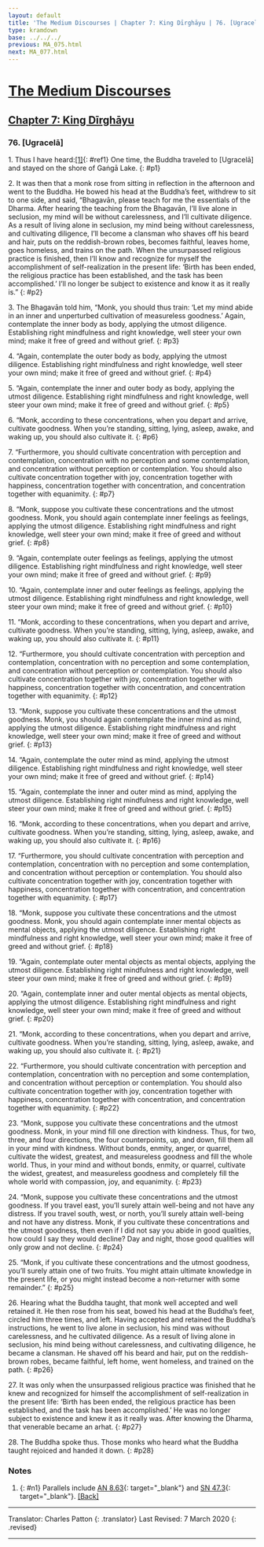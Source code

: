 ```yaml
---
layout: default
title: 'The Medium Discourses | Chapter 7: King Dīrghāyu | 76. [Ugracelā]'
type: kramdown
base: ../../../
previous: MA_075.html
next: MA_077.html
---
```


# [The Medium Discourses](../../index.html)
## [Chapter 7: King Dīrghāyu](index.html)
### 76. [Ugracelā]

1\. Thus I have heard:[\[1\]](#n1){: #ref1} One time, the Buddha traveled to [Ugracelā] and stayed on the shore of Gaṅgā Lake.
{: #p1}

2\. It was then that a monk rose from sitting in reflection in the afternoon and went to the Buddha. He bowed his head at the Buddha’s feet, withdrew to sit to one side, and said, “Bhagavān, please teach for me the essentials of the Dharma. After hearing the teaching from the Bhagavān, I’ll live alone in seclusion, my mind will be without carelessness, and I’ll cultivate diligence. As a result of living alone in seclusion, my mind being without carelessness, and cultivating diligence, I’ll become a clansman who shaves off his beard and hair, puts on the reddish-brown robes, becomes faithful, leaves home, goes homeless, and trains on the path. When the unsurpassed religious practice is finished, then I’ll know and recognize for myself the accomplishment of self-realization in the present life: ‘Birth has been ended, the religious practice has been established, and the task has been accomplished.’ I’ll no longer be subject to existence and know it as it really is.”
{: #p2}

3\. The Bhagavān told him, “Monk, you should thus train: ‘Let my mind abide in an inner and unperturbed cultivation of measureless goodness.’ Again, contemplate the inner body as body, applying the utmost diligence. Establishing right mindfulness and right knowledge, well steer your own mind; make it free of greed and without grief.
{: #p3}

4\. “Again, contemplate the outer body as body, applying the utmost diligence. Establishing right mindfulness and right knowledge, well steer your own mind; make it free of greed and without grief.
{: #p4}

5\. “Again, contemplate the inner and outer body as body, applying the utmost diligence. Establishing right mindfulness and right knowledge, well steer your own mind; make it free of greed and without grief.
{: #p5}

6\. “Monk, according to these concentrations, when you depart and arrive, cultivate goodness. When you’re standing, sitting, lying, asleep, awake, and waking up, you should also cultivate it.
{: #p6}

7\. “Furthermore, you should cultivate concentration with perception and contemplation, concentration with no perception and some contemplation, and concentration without perception or contemplation. You should also cultivate concentration together with joy, concentration together with happiness, concentration together with concentration, and concentration together with equanimity.
{: #p7}

8\. “Monk, suppose you cultivate these concentrations and the utmost goodness. Monk, you should again contemplate inner feelings as feelings, applying the utmost diligence. Establishing right mindfulness and right knowledge, well steer your own mind; make it free of greed and without grief.
{: #p8}

9\. “Again, contemplate outer feelings as feelings, applying the utmost diligence. Establishing right mindfulness and right knowledge, well steer your own mind; make it free of greed and without grief.
{: #p9}

10\. “Again, contemplate inner and outer feelings as feelings, applying the utmost diligence. Establishing right mindfulness and right knowledge, well steer your own mind; make it free of greed and without grief.
{: #p10}

11\. “Monk, according to these concentrations, when you depart and arrive, cultivate goodness. When you’re standing, sitting, lying, asleep, awake, and waking up, you should also cultivate it.
{: #p11}

12\. “Furthermore, you should cultivate concentration with perception and contemplation, concentration with no perception and some contemplation, and concentration without perception or contemplation. You should also cultivate concentration together with joy, concentration together with happiness, concentration together with concentration, and concentration together with equanimity.
{: #p12}

13\. “Monk, suppose you cultivate these concentrations and the utmost goodness. Monk, you should again contemplate the inner mind as mind, applying the utmost diligence. Establishing right mindfulness and right knowledge, well steer your own mind; make it free of greed and without grief.
{: #p13}

14\. “Again, contemplate the outer mind as mind, applying the utmost diligence. Establishing right mindfulness and right knowledge, well steer your own mind; make it free of greed and without grief.
{: #p14}

15\. “Again, contemplate the inner and outer mind as mind, applying the utmost diligence. Establishing right mindfulness and right knowledge, well steer your own mind; make it free of greed and without grief.
{: #p15}

16\. “Monk, according to these concentrations, when you depart and arrive, cultivate goodness. When you’re standing, sitting, lying, asleep, awake, and waking up, you should also cultivate it.
{: #p16}

17\. “Furthermore, you should cultivate concentration with perception and contemplation, concentration with no perception and some contemplation, and concentration without perception or contemplation. You should also cultivate concentration together with joy, concentration together with happiness, concentration together with concentration, and concentration together with equanimity.
{: #p17}

18\. “Monk, suppose you cultivate these concentrations and the utmost goodness. Monk, you should again contemplate inner mental objects as mental objects, applying the utmost diligence. Establishing right mindfulness and right knowledge, well steer your own mind; make it free of greed and without grief.
{: #p18}

19\. “Again, contemplate outer mental objects as mental objects, applying the utmost diligence. Establishing right mindfulness and right knowledge, well steer your own mind; make it free of greed and without grief.
{: #p19}

20\. “Again, contemplate inner and outer mental objects as mental objects, applying the utmost diligence. Establishing right mindfulness and right knowledge, well steer your own mind; make it free of greed and without grief.
{: #p20}

21\. “Monk, according to these concentrations, when you depart and arrive, cultivate goodness. When you’re standing, sitting, lying, asleep, awake, and waking up, you should also cultivate it.
{: #p21}

22\. “Furthermore, you should cultivate concentration with perception and contemplation, concentration with no perception and some contemplation, and concentration without perception or contemplation. You should also cultivate concentration together with joy, concentration together with happiness, concentration together with concentration, and concentration together with equanimity.
{: #p22}

23\. “Monk, suppose you cultivate these concentrations and the utmost goodness. Monk, in your mind fill one direction with kindness. Thus, for two, three, and four directions, the four counterpoints, up, and down, fill them all in your mind with kindness. Without bonds, enmity, anger, or quarrel, cultivate the widest, greatest, and measureless goodness and fill the whole world. Thus, in your mind and without bonds, enmity, or quarrel, cultivate the widest, greatest, and measureless goodness and completely fill the whole world with compassion, joy, and equanimity.
{: #p23}

24\. “Monk, suppose you cultivate these concentrations and the utmost goodness. If you travel east, you’ll surely attain well-being and not have any distress. If you travel south, west, or north, you’ll surely attain well-being and not have any distress. Monk, if you cultivate these concentrations and the utmost goodness, then even if I did not say you abide in good qualities, how could I say they would decline? Day and night, those good qualities will only grow and not decline.
{: #p24}

25\. “Monk, if you cultivate these concentrations and the utmost goodness, you’ll surely attain one of two fruits. You might attain ultimate knowledge in the present life, or you might instead become a non-returner with some remainder.”
{: #p25}

26\. Hearing what the Buddha taught, that monk well accepted and well retained it. He then rose from his seat, bowed his head at the Buddha’s feet, circled him three times, and left. Having accepted and retained the Buddha’s instructions, he went to live alone in seclusion, his mind was without carelessness, and he cultivated diligence. As a result of living alone in seclusion, his mind being without carelessness, and cultivating diligence, he became a clansman. He shaved off his beard and hair, put on the reddish-brown robes, became faithful, left home, went homeless, and trained on the path.
{: #p26}

27\. It was only when the unsurpassed religious practice was finished that he knew and recognized for himself the accomplishment of self-realization in the present life: ‘Birth has been ended, the religious practice has been established, and the task has been accomplished.’ He was no longer subject to existence and knew it as it really was. After knowing the Dharma, that venerable became an arhat.
{: #p27}

28\. The Buddha spoke thus. Those monks who heard what the Buddha taught rejoiced and handed it down.
{: #p28}

### Notes
1. {: #n1} Parallels include [AN 8.63](https://suttacentral.net/an8.63){: target="_blank"} and [SN 47.3](https://suttacentral.net/sn47.3){: target="_blank"}. [\[Back\]](#ref1)

---

Translator: Charles Patton
{: .translator}
Last Revised: 7 March 2020
{: .revised}

---
